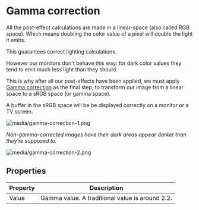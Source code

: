 # Gamma correction

All the post-effect calculations are made in a linear-space (also called RGB space). Which means doubling the color value of a pixel will double the light it emits. 

This guarantees correct lighting calculations.

However our monitors don't behave this way: for dark color values they tend to emit much less light than they should. 

This is why after all our post-effects have been applied, we must apply [Gamma correction](http://en.wikipedia.org/wiki/Gamma_correction)  as the final step, to transform our image from a linear space to a sRGB space (or gamma space). 

A buffer in the sRGB space will be be displayed correctly on a monitor or a TV screen.

![media/gamma-correction-1.png](media/gamma-correction-1.png) 

*Non-gamma-corrected images have their dark areas appear darker than they're supposed to.*

![media/gamma-correction-2.png](media/gamma-correction-2.png) 

## Properties

| Property | Description                                     |
| -------- | ----------------------------------------------- |
| Value    | Gamma value. A traditional value is around 2.2. |


 

 

